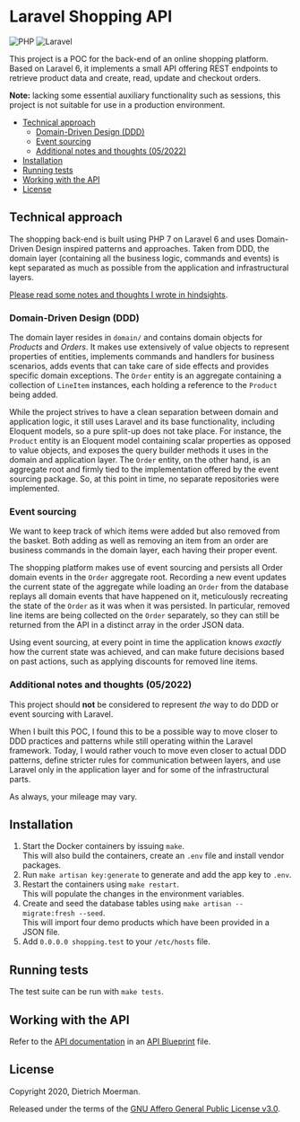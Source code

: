 # Laravel Shopping API

![PHP](https://github.com/dietrichm/laravel-shopping-api/workflows/PHP/badge.svg) ![Laravel](https://github.com/dietrichm/laravel-shopping-api/workflows/Laravel/badge.svg)

This project is a POC for the back-end of an online shopping platform. Based on Laravel 6, it implements a small API offering REST endpoints to retrieve product data and create, read, update and checkout orders.

**Note:** lacking some essential auxiliary functionality such as sessions, this project is not suitable for use in a production environment.

<!-- START doctoc generated TOC please keep comment here to allow auto update -->
<!-- DON'T EDIT THIS SECTION, INSTEAD RE-RUN doctoc TO UPDATE -->

- [Technical approach](#technical-approach)
  - [Domain-Driven Design (DDD)](#domain-driven-design-ddd)
  - [Event sourcing](#event-sourcing)
  - [Additional notes and thoughts (05/2022)](#additional-notes-and-thoughts-052022)
- [Installation](#installation)
- [Running tests](#running-tests)
- [Working with the API](#working-with-the-api)
- [License](#license)

<!-- END doctoc generated TOC please keep comment here to allow auto update -->

## Technical approach

The shopping back-end is built using PHP 7 on Laravel 6 and uses Domain-Driven Design inspired patterns and approaches.
Taken from DDD, the domain layer (containing all the business logic, commands and events) is kept separated as much as possible from the application and infrastructural layers.

[Please read some notes and thoughts I wrote in hindsights](#additional-notes-and-thoughts-052022).

### Domain-Driven Design (DDD)

The domain layer resides in `domain/` and contains domain objects for _Products_ and _Orders_. It makes use extensively of value objects to represent properties of entities, implements commands and handlers for business scenarios, adds events that can take care of side effects and provides specific domain exceptions. The `Order` entity is an aggregate containing a collection of `LineItem` instances, each holding a reference to the `Product` being added.

While the project strives to have a clean separation between domain and application logic, it still uses Laravel and its base functionality, including Eloquent models, so a pure split-up does not take place. For instance, the `Product` entity is an Eloquent model containing scalar properties as opposed to value objects, and exposes the query builder methods it uses in the domain and application layer. The `Order` entity, on the other hand, is an aggregate root and firmly tied to the implementation offered by the event sourcing package. So, at this point in time, no separate repositories were implemented.

### Event sourcing

We want to keep track of which items were added but also removed from the basket. Both adding as well as removing an item from an order are business commands in the domain layer, each having their proper event.

The shopping platform makes use of event sourcing and persists all Order domain events in the `Order` aggregate root. Recording a new event updates the current state of the aggregate while loading an `Order` from the database replays all domain events that have happened on it, meticulously recreating the state of the `Order` as it was when it was persisted. In particular, removed line items are being collected on the `Order` separately, so they can still be returned from the API in a distinct array in the order JSON data.

Using event sourcing, at every point in time the application knows _exactly_ how the current state was achieved, and can make future decisions based on past actions, such as applying discounts for removed line items.

### Additional notes and thoughts (05/2022)

This project should **not** be considered to represent _the_ way to do DDD or event sourcing with Laravel.

When I built this POC, I found this to be a possible way to move closer to DDD practices and patterns while still operating within the Laravel framework.
Today, I would rather vouch to move even closer to actual DDD patterns, define stricter rules for communication between layers, and use Laravel only in the application layer and for some of the infrastructural parts.

As always, your mileage may vary.

## Installation

1. Start the Docker containers by issuing `make`.  
   This will also build the containers, create an `.env` file and install vendor packages.
1. Run `make artisan key:generate` to generate and add the app key to `.env`.
1. Restart the containers using `make restart`.  
   This will populate the changes in the environment variables.
1. Create and seed the database tables using `make artisan -- migrate:fresh --seed`.  
   This will import four demo products which have been provided in a JSON file.
1. Add `0.0.0.0 shopping.test` to your `/etc/hosts` file.

## Running tests

The test suite can be run with `make tests`.

## Working with the API

Refer to the [API documentation](docs/api.apib) in an [API Blueprint](https://apiblueprint.org/) file.

## License

Copyright 2020, Dietrich Moerman.

Released under the terms of the [GNU Affero General Public License v3.0](LICENSE).
